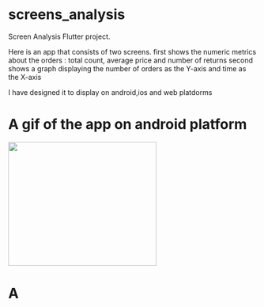 # screens_analysis

Screen Analysis Flutter project.

Here is an app that consists of two screens.
first shows the numeric metrics about the orders : total count, average price and number of returns
second shows a graph displaying the number of orders as the Y-axis and time as the X-axis

I have designed it to display on android,ios and web platdorms

# A gif of the app on android platform

<img src="https://user-images.githubusercontent.com/54869237/158064502-0e212d24-dc0c-4433-a62b-4027b6c075f9.gif" width="300" height="250"/>

# A 
